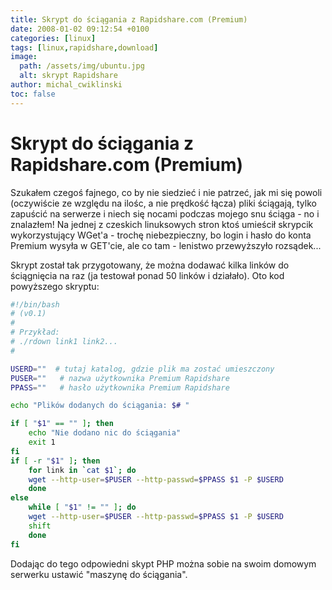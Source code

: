 ```yaml
---
title: Skrypt do ściągania z Rapidshare.com (Premium)
date: 2008-01-02 09:12:54 +0100
categories: [linux]
tags: [linux,rapidshare,download]
image:
  path: /assets/img/ubuntu.jpg
  alt: skrypt Rapidshare
author: michal_cwiklinski
toc: false
---
```


# Skrypt do ściągania z Rapidshare.com (Premium)

Szukałem czegoś fajnego, co by nie siedzieć i nie patrzeć, jak mi się powoli (oczywiście ze względu na ilośc, a nie prędkość łącza) pliki ściągają, tylko zapuścić na serwerze i niech się nocami podczas mojego snu ściąga - no i znalazłem! Na jednej z czeskich linuksowych stron ktoś umieścił skrypcik wykorzystujący WGet'a - trochę niebezpieczny, bo login i hasło do konta Premium wysyła w GET'cie, ale co tam - lenistwo przewyższyło rozsądek...

Skrypt został tak przygotowany, że można dodawać kilka linków do ściągnięcia na raz (ja testował ponad 50 linków i działało). Oto kod powyższego skryptu:

```bash
#!/bin/bash
# (v0.1)
#
# Przykład:
# ./rdown link1 link2...
# 

USERD=""  # tutaj katalog, gdzie plik ma zostać umieszczony
PUSER=""   # nazwa użytkownika Premium Rapidshare
PPASS=""   # hasło użytkownika Premium Rapidshare

echo "Plików dodanych do ściągania: $# "

if [ "$1" == "" ]; then
    echo "Nie dodano nic do ściągania"
    exit 1
fi
if [ -r "$1" ]; then
    for link in `cat $1`; do
	wget --http-user=$PUSER --http-passwd=$PPASS $1 -P $USERD
    done
else
    while [ "$1" != "" ]; do
	wget --http-user=$PUSER --http-passwd=$PPASS $1 -P $USERD
	shift
    done
fi
```

Dodając do tego odpowiedni skypt PHP można sobie na swoim domowym serwerku ustawić "maszynę do ściągania".